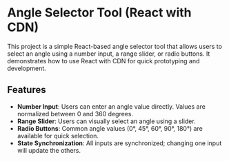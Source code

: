 # Angle Selector Tool (React with CDN)

This project is a simple React-based angle selector tool that allows users to select an angle using a number input, a range slider, or radio buttons. It demonstrates how to use React with CDN for quick prototyping and development.

## Features

- **Number Input**: Users can enter an angle value directly. Values are normalized between 0 and 360 degrees.
- **Range Slider**: Users can visually select an angle using a slider.
- **Radio Buttons**: Common angle values (0°, 45°, 60°, 90°, 180°) are available for quick selection.
- **State Synchronization**: All inputs are synchronized; changing one input will update the others.
